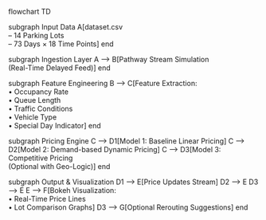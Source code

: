 flowchart TD

subgraph Input Data
    A[dataset.csv<br>– 14 Parking Lots<br>– 73 Days × 18 Time Points]
end

subgraph Ingestion Layer
    A --> B[Pathway Stream Simulation<br>(Real-Time Delayed Feed)]
end

subgraph Feature Engineering
    B --> C[Feature Extraction:<br>• Occupancy Rate<br>• Queue Length<br>• Traffic Conditions<br>• Vehicle Type<br>• Special Day Indicator]
end

subgraph Pricing Engine
    C --> D1[Model 1: Baseline Linear Pricing]
    C --> D2[Model 2: Demand-based Dynamic Pricing]
    C --> D3[Model 3: Competitive Pricing<br>(Optional with Geo-Logic)]
end

subgraph Output & Visualization
    D1 --> E[Price Updates Stream]
    D2 --> E
    D3 --> E
    E --> F[Bokeh Visualization:<br>• Real-Time Price Lines<br>• Lot Comparison Graphs]
    D3 --> G[Optional Rerouting Suggestions]
end
